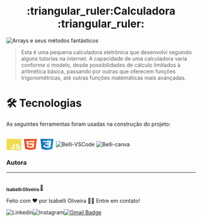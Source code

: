 <h1 align=center >:triangular_ruler:Calculadora :triangular_ruler:</h1>

![Arrays e seus métodos fantásticos](https://user-images.githubusercontent.com/104120168/213933323-2798b8ba-97df-4df3-94a7-ac9b538905d9.jpg)

> Esta é uma pequena calculadora eletrônica que desenvolvi seguindo alguns tutorias na internet. A capacidade de uma calculadora varia conforme o modelo, desde possibilidades de cálculo limitados à aritmética básica, passando por outras que oferecem funções trigonométricas, até outras funções matemáticas mais avançadas. 

<h1>🛠 Tecnologias</h1>


As seguintes ferramentas foram usadas na construção do projeto:

 <div style="display: inline_block"><br>
  <img align="center" alt="Belli-js" height="30" width="40" src="https://raw.githubusercontent.com/devicons/devicon/master/icons/javascript/javascript-plain.svg">
  <img align="center" alt="Belli-HTML" height="30" width="40" src="https://raw.githubusercontent.com/devicons/devicon/master/icons/html5/html5-original.svg">
  <img align="center" alt="Belli-CSS" height="30" width="40" src="https://raw.githubusercontent.com/devicons/devicon/master/icons/css3/css3-original.svg">
  <img align="center" alt="Belli-VSCode" height="30" src="https://upload.wikimedia.org/wikipedia/commons/thumb/2/2d/Visual_Studio_Code_1.18_icon.svg/2056px-Visual_Studio_Code_1.18_icon.svg.png"/>
  <img align="center" alt="Belli-canva" height="40" width="40"  src="https://upload.wikimedia.org/wikipedia/commons/thumb/0/08/Canva_icon_2021.svg/2048px-Canva_icon_2021.svg.png"> 
</div>

### Autora
---

<a href="#">
 <img style="border-radius: 50%;" src="https://github.com/IsabelliOliveira.png" width="100px;" alt=""/>
 <br />
 <sub><b>Isabelli Oliveira </b></sub></a> <a href="#" title="euzinha">🚀</a>


Feito com ❤️ por Isabelli Oliveira 👋🏽 Entre em contato!

  <a  href="https://www.linkedin.com/in/isabelli-oliveira-/"><img align="left" alt="Linkedin" title="Youtube" src="https://img.shields.io/badge/linkedin-%230077B5.svg?style=for-the-badge&logo=linkedin&logoColor=white"/></a>
 <a  href="https://www.instagram.com/isabellioliveira29/"><img align="left" alt="Instagram" title="Instagram" src="https://img.shields.io/badge/instagram-%23E4405F.svg?style=for-the-badge&logo=Instagram&logoColor=white"/></a> 
[![Gmail Badge](https://img.shields.io/badge/-isabelli.camargo29@gmail.com-c14438?style=flat-square&logo=Gmail&logoColor=white&link=mailto:isabelli.camargo29@o@gmail.com)](mailto:isabelli.camargo29@@gmail.com)




